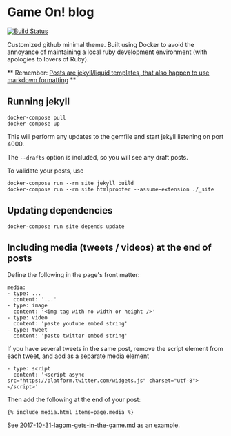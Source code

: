 # Game On! blog

[![Build Status](https://travis-ci.org/gameontext/gameontext.github.io.svg?branch=master)](https://travis-ci.org/gameontext/gameontext.github.io)

Customized github minimal theme. Built using Docker to avoid the annoyance of maintaining a local ruby development environment (with apologies to lovers of Ruby).

** Remember: [Posts are jekyll/liquid templates, that also happen to use markdown formatting](https://raw.githubusercontent.com/gameontext/gameontext.github.io/master/_drafts/example.md) **

## Running jekyll

```
docker-compose pull
docker-compose up
```

This will perform any updates to the gemfile and start jekyll listening on port 4000.

The `--drafts` option is included, so you will see any draft posts.

To validate your posts, use  
```
docker-compose run --rm site jekyll build
docker-compose run --rm site htmlproofer --assume-extension ./_site
```

## Updating dependencies

```
docker-compose run site depends update
```

## Including media (tweets / videos) at the end of posts

Define the following in the page's front matter: 
```
media: 
- type: ...
  content: '...'
- type: image
  content: '<img tag with no width or height />'
- type: video
  content: 'paste youtube embed string'
- type: tweet
  content: 'paste twitter embed string'
```

If you have several tweets in the same post, remove the script element from each tweet, and add as a separate media element
```
- type: script
  content: '<script async src="https://platform.twitter.com/widgets.js" charset="utf-8"></script>'
```

Then add the following at the end of your post: 
```
{% include media.html items=page.media %}
```

See [2017-10-31-lagom-gets-in-the-game.md](https://github.com/gameontext/gameontext.github.io/blob/master/_posts/2017-10-31-lagom-gets-in-the-game.md) as an example.
